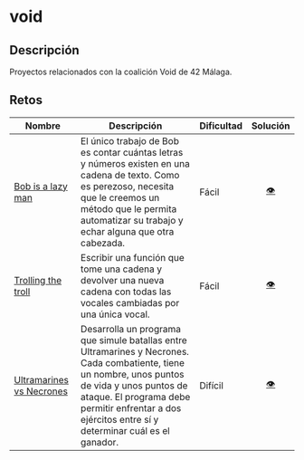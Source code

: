 # void

## Descripción

Proyectos relacionados con la coalición Void de 42 Málaga.

## Retos

|Nombre|Descripción|Dificultad|Solución
|-|-|-|:-:|
|[Bob is a lazy man](https://github.com/ribana-b/void/tree/master/bob_is_a_lazy_man)|El único trabajo de Bob es contar cuántas letras y números existen en una cadena de texto. Como es perezoso, necesita que le creemos un método que le permita automatizar su trabajo y echar alguna que otra cabezada.|Fácil|[:eye:](https://github.com/ribana-b/void/blob/master/bob_is_a_lazy_man/bob_is_a_lazy_man.c)|
|[Trolling the troll](https://github.com/ribana-b/void/tree/master/trolling_the_troll)|Escribir una función que tome una cadena y devolver una nueva cadena con todas las vocales cambiadas por una única vocal.|Fácil|[:eye:](https://github.com/ribana-b/void/blob/master/trolling_the_troll/trolling_the_troll.c)|
|[Ultramarines vs Necrones](https://github.com/ribana-b/void/tree/master/ultramarines_vs_necrones)|Desarrolla un programa que simule batallas entre Ultramarines y Necrones. Cada combatiente, tiene un nombre, unos puntos de vida y unos puntos de ataque. El programa debe permitir enfrentar a dos ejércitos entre sí y determinar cuál es el ganador.|Difícil|[:eye:](https://github.com/ribana-b/void/blob/master/ultramarines_vs_necrones/ultramarines_vs_necrones.c)|